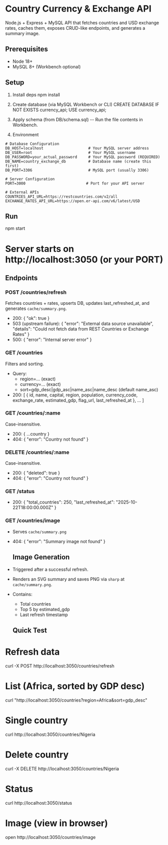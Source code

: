 # Country Currency & Exchange API

Node.js + Express + MySQL API that fetches countries and USD exchange rates, caches them, exposes CRUD-like endpoints, and generates a summary image.


## Prerequisites
- Node 18+
- MySQL 8+ (Workbench optional)


## Setup

1. Install deps
   npm install

2. Create database (via MySQL Workbench or CLI)
   CREATE DATABASE IF NOT EXISTS currency_api;
   USE currency_api;

3. Apply schema (from DB/schema.sql)
   -- Run the file contents in Workbench.

4. Environment
```env
# Database Configuration
DB_HOST=localhost                    # Your MySQL server address
DB_USER=root                         # Your MySQL username
DB_PASSWORD=your_actual_password     # Your MySQL password (REQUIRED)
DB_NAME=country_exchange_db          # Database name (create this first)
DB_PORT=3306                         # MySQL port (usually 3306)

# Server Configuration
PORT=3000                           # Port for your API server

# External APIs 
COUNTRIES_API_URL=https://restcountries.com/v2/all
EXCHANGE_RATES_API_URL=https://open.er-api.com/v6/latest/USD
```


   ## Run
npm start
# Server starts on http://localhost:3050 (or your PORT)


## Endpoints

### POST /countries/refresh
Fetches countries + rates, upserts DB, updates last_refreshed_at, and generates `cache/summary.png`.

- 200:
  { "ok": true }
- 503 (upstream failure):
  { "error": "External data source unavailable", "details": "Could not fetch data from REST Countries or Exchange Rates" }
- 500:
  { "error": "Internal server error" }

### GET /countries
Filters and sorting.
- Query:
  - region=... (exact)
  - currency=... (exact)
  - sort=gdp_desc|gdp_asc|name_asc|name_desc (default name_asc)
- 200:
  [ { id, name, capital, region, population, currency_code, exchange_rate, estimated_gdp, flag_url, last_refreshed_at }, ... ]


### GET /countries/:name
Case-insensitive.
- 200: { ...country }
- 404: { "error": "Country not found" }

### DELETE /countries/:name
Case-insensitive.
- 200: { "deleted": true }
- 404: { "error": "Country not found" }

### GET /status
- 200:
  { "total_countries": 250, "last_refreshed_at": "2025-10-22T18:00:00.000Z" }

### GET /countries/image
- Serves `cache/summary.png`
- 404:
  { "error": "Summary image not found" }


  ## Image Generation
- Triggered after a successful refresh.
- Renders an SVG summary and saves PNG via `sharp` at `cache/summary.png`.
- Contains:
  - Total countries
  - Top 5 by estimated_gdp
  - Last refresh timestamp


  ## Quick Test

# Refresh data
curl -X POST http://localhost:3050/countries/refresh

# List (Africa, sorted by GDP desc)
curl "http://localhost:3050/countries?region=Africa&sort=gdp_desc"

# Single country
curl http://localhost:3050/countries/Nigeria

# Delete country
curl -X DELETE http://localhost:3050/countries/Nigeria

# Status
curl http://localhost:3050/status

# Image (view in browser)
open http://localhost:3050/countries/image